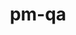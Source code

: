 ---
permalink: /engineering/projects/pm-qa/
project_link_name: pm-qa
project_maintainers: ''
project_stats: 'true'
project_url: http://git.linaro.org/tools/pm-qa.git
title: pm-qa
---